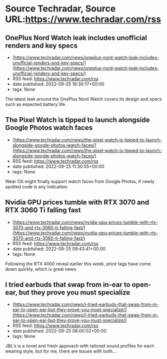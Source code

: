 # Source Techradar, Source URL:https://www.techradar.com/rss

## OnePlus Nord Watch leak includes unofficial renders and key specs
 - [https://www.techradar.com/news/oneplus-nord-watch-leak-includes-unofficial-renders-and-key-specs/](https://www.techradar.com/news/oneplus-nord-watch-leak-includes-unofficial-renders-and-key-specs/)
 - RSS feed: https://www.techradar.com/rss
 - date published: 2022-09-25 16:30:17+00:00
 - tags: None

The latest leak around the OnePlus Nord Watch covers its design and specs such as expected battery life.

## The Pixel Watch is tipped to launch alongside Google Photos watch faces
 - [https://www.techradar.com/news/the-pixel-watch-is-tipped-to-launch-alongside-google-photos-watch-faces/](https://www.techradar.com/news/the-pixel-watch-is-tipped-to-launch-alongside-google-photos-watch-faces/)
 - RSS feed: https://www.techradar.com/rss
 - date published: 2022-09-25 11:30:55+00:00
 - tags: None

Wear OS might finally support watch faces from Google Photos, if newly spotted code is any indication.

## Nvidia GPU prices tumble with RTX 3070 and RTX 3060 Ti falling fast
 - [https://www.techradar.com/news/nvidia-gpu-prices-tumble-with-rtx-3070-and-rtx-3060-ti-falling-fast/](https://www.techradar.com/news/nvidia-gpu-prices-tumble-with-rtx-3070-and-rtx-3060-ti-falling-fast/)
 - RSS feed: https://www.techradar.com/rss
 - date published: 2022-09-25 09:43:41+00:00
 - tags: None

Following the RTX 4000 reveal earlier this week, price tags have come down quickly, which is great news.

## I tried earbuds that swap from in-ear to open-ear, but they prove you must specialize
 - [https://www.techradar.com/news/i-tried-earbuds-that-swap-from-in-ear-to-open-ear-but-they-prove-you-must-specialize/](https://www.techradar.com/news/i-tried-earbuds-that-swap-from-in-ear-to-open-ear-but-they-prove-you-must-specialize/)
 - RSS feed: https://www.techradar.com/rss
 - date published: 2022-09-25 08:00:02+00:00
 - tags: None

JBL's is a novel and fresh approach with tailored sound profiles for each wearing style, but for me, there are issues with both…
